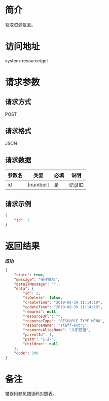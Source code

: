 # 简介
获取资源信息。

# 访问地址
system-resource/get

# 请求参数

## 请求方式
POST

## 请求格式
JSON

## 请求数据
|参数名|类型|必填|说明|
|-|-|-|-|
|id|[number]|是|记录ID|

## 请求示例
```json
{
	"id": 2
}
```

# 返回结果
**成功**
```json
{
    "state": true,
    "message": "操作成功",
    "detailMessage": "",
    "data": {
        "id": 2,
        "isDelete": false,
        "createTime": "2019-08-30 11:14:19",
        "updateTime": "2019-08-30 11:14:19",
        "remarks": null,
        "resourceUrl": "",
        "resourceType": "RESOURCE_TYPE_MENU",
        "resourceName": "staff-entry",
        "resourceAliasName": "入职管理",
        "parentId": 1,
        "path": "1-2-",
        "children": null
    },
    "code": 200
}
```


# 备注
错误码参见错误码对照表。